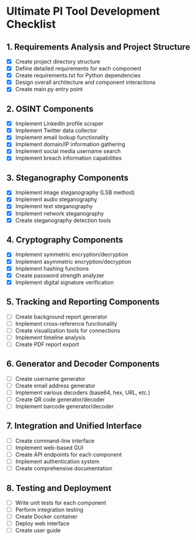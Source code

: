 # Ultimate PI Tool Development Checklist

## 1. Requirements Analysis and Project Structure
- [x] Create project directory structure
- [x] Define detailed requirements for each component
- [x] Create requirements.txt for Python dependencies
- [x] Design overall architecture and component interactions
- [x] Create main.py entry point

## 2. OSINT Components
- [x] Implement LinkedIn profile scraper
- [x] Implement Twitter data collector
- [x] Implement email lookup functionality
- [x] Implement domain/IP information gathering
- [x] Implement social media username search
- [x] Implement breach information capabilities

## 3. Steganography Components
- [x] Implement image steganography (LSB method)
- [x] Implement audio steganography
- [x] Implement text steganography
- [x] Implement network steganography
- [x] Create steganography detection tools

## 4. Cryptography Components
- [x] Implement symmetric encryption/decryption
- [x] Implement asymmetric encryption/decryption
- [x] Implement hashing functions
- [x] Create password strength analyzer
- [x] Implement digital signature verification

## 5. Tracking and Reporting Components
- [ ] Create background report generator
- [ ] Implement cross-reference functionality
- [ ] Create visualization tools for connections
- [ ] Implement timeline analysis
- [ ] Create PDF report export

## 6. Generator and Decoder Components
- [ ] Create username generator
- [ ] Create email address generator
- [ ] Implement various decoders (base64, hex, URL, etc.)
- [ ] Create QR code generator/decoder
- [ ] Implement barcode generator/decoder

## 7. Integration and Unified Interface
- [ ] Create command-line interface
- [ ] Implement web-based GUI
- [ ] Create API endpoints for each component
- [ ] Implement authentication system
- [ ] Create comprehensive documentation

## 8. Testing and Deployment
- [ ] Write unit tests for each component
- [ ] Perform integration testing
- [ ] Create Docker container
- [ ] Deploy web interface
- [ ] Create user guide
